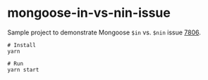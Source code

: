 # mongoose-in-vs-nin-issue
Sample project to demonstrate Mongoose `$in` vs. `$nin` issue [7806](https://github.com/Automattic/mongoose/issues/7806).

```
# Install
yarn

# Run
yarn start
```